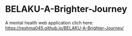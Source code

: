 # BELAKU-A-Brighter-Journey
A mental health web application 
clich here: https://reshma045.github.io/BELAKU-A-Brighter-Journey/
